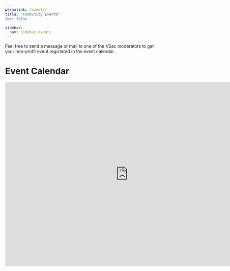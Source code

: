 ```yaml
---
permalink: /events/
title: "Community Events"
toc: false

sidebar:
  nav: sidebar-events
---
```


Feel free to send a message or mail to one of the VSec moderators to get your non-profit event registered in the event calendar.


# Event Calendar

<iframe src="https://calendar.google.com/calendar/embed?src=06liltnb42di605o5889h2satg%40group.calendar.google.com&ctz=Asia%2FKarachi" style="border: 0" width="800" height="600" frameborder="0" scrolling="no"></iframe>